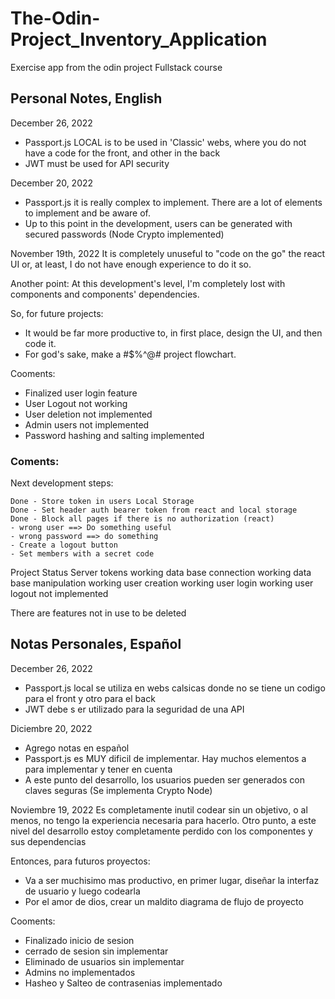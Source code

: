 # The-Odin-Project_Inventory_Application
Exercise app from the odin project Fullstack course

## Personal Notes, English


December 26, 2022
- Passport.js LOCAL is to be used in 'Classic' webs, where you do not have a code for the front, and other in the back
- JWT must be used for API security

December 20, 2022
- Passport.js it is really complex to implement. There are a lot of elements to implement and be aware of.
- Up to this point in the development, users can be generated with secured passwords (Node Crypto implemented)

November 19th, 2022
It is completely unuseful to "code on the go" the react UI or, at least, I do not have enough experience to do it so.

Another point: At this development's level, I'm completely lost with components and components' dependencies.

So, for future projects:

- It would be far more productive to, in first place, design the UI, and then code it.
- For god's sake, make a #$%^@# project flowchart.


Cooments:
- Finalized user login feature
- User Logout not working
- User deletion not implemented
- Admin users not implemented
- Password hashing and salting implemented
### Coments:

Next development steps:

    Done - Store token in users Local Storage
    Done - Set header auth bearer token from react and local storage
    Done - Block all pages if there is no authorization (react)
    - wrong user ==> Do something useful
    - wrong password ==> do something
    - Create a logout button
    - Set members with a secret code

Project Status
    Server tokens working
    data base connection working
    data base manipulation working
    user creation working
    user login working
    user logout not implemented

There are features not in use to be deleted


## Notas Personales, Español

December 26, 2022
- Passport.js local se utiliza en webs calsicas donde no se tiene un codigo para el front y otro para el back
- JWT debe s er utilizado para la seguridad de una API

Diciembre 20, 2022
- Agrego notas en español
- Passport.js es MUY dificil de implementar. Hay muchos elementos a para implementar y tener en cuenta
- A este punto del desarrollo, los usuarios pueden ser generados con claves seguras (Se implementa Crypto Node)

Noviembre 19, 2022
Es completamente inutil codear sin un objetivo, o al menos, no tengo la experiencia necesaria para hacerlo.
Otro punto, a este nivel del desarrollo estoy completamente perdido con los componentes y sus dependencias

Entonces, para futuros proyectos:

- Va a ser muchisimo mas productivo, en primer lugar, diseñar la interfaz de usuario y luego codearla
- Por el amor de dios, crear un maldito diagrama de flujo de proyecto

Cooments:
- Finalizado inicio de sesion
- cerrado de sesion sin implementar
- Eliminado de usuarios sin implementar
- Admins no implementados
- Hasheo y Salteo de contrasenias implementado